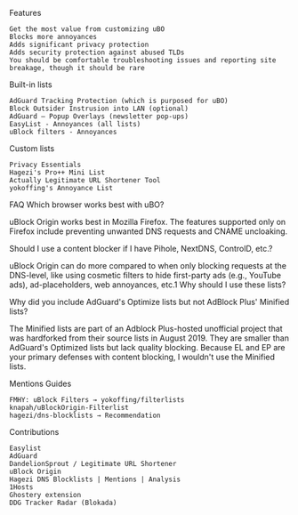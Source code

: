 Features

    Get the most value from customizing uBO
    Blocks more annoyances
    Adds significant privacy protection
    Adds security protection against abused TLDs
    You should be comfortable troubleshooting issues and reporting site breakage, though it should be rare

Built-in lists

    AdGuard Tracking Protection (which is purposed for uBO)
    Block Outsider Instrusion into LAN (optional)
    AdGuard – Popup Overlays (newsletter pop-ups)
    EasyList - Annoyances (all lists)
    uBlock filters - Annoyances

Custom lists

    Privacy Essentials
    Hagezi's Pro++ Mini List
    Actually Legitimate URL Shortener Tool
    yokoffing's Annoyance List

FAQ
Which browser works best with uBO?

uBlock Origin works best in Mozilla Firefox. The features supported only on Firefox include preventing unwanted DNS requests and CNAME uncloaking.



Should I use a content blocker if I have Pihole, NextDNS, ControlD, etc.?

uBlock Origin can do more compared to when only blocking requests at the DNS-level, like using cosmetic filters to hide first-party ads (e.g., YouTube ads), ad-placeholders, web annoyances, etc.1
Why should I use these lists?



Why did you include AdGuard's Optimize lists but not AdBlock Plus' Minified lists?

The Minified lists are part of an Adblock Plus-hosted unofficial project that was hardforked from their source lists in August 2019. They are smaller than AdGuard's Optimized lists but lack quality blocking. Because EL and EP are your primary defenses with content blocking, I wouldn't use the Minified lists.

Mentions
Guides

    FMHY: uBlock Filters → yokoffing/filterlists
    knapah/uBlockOrigin-Filterlist
    hagezi/dns-blocklists → Recommendation

Contributions

    Easylist
    AdGuard
    DandelionSprout / Legitimate URL Shortener
    uBlock Origin
    Hagezi DNS Blocklists | Mentions | Analysis
    1Hosts
    Ghostery extension
    DDG Tracker Radar (Blokada)
